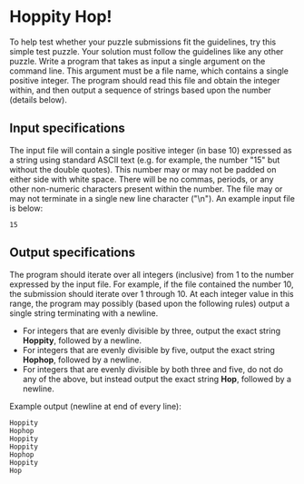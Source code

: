 # Hoppity Hop!

To help test whether your puzzle submissions fit the guidelines, try this simple test puzzle. Your solution must follow the guidelines like any other puzzle. Write a program that takes as input a single argument on the command line. This argument must be a file name, which contains a single positive integer. The program should read this file and obtain the integer within, and then output a sequence of strings based upon the number (details below).

## Input specifications

The input file will contain a single positive integer (in base 10) expressed as a string using standard ASCII text (e.g. for example, the number "15" but without the double quotes). This number may or may not be padded on either side with white space. There will be no commas, periods, or any other non-numeric characters present within the number. The file may or may not terminate in a single new line character ("\n"). An example input file is below:

    15

## Output specifications

The program should iterate over all integers (inclusive) from 1 to the number expressed by the input file. For example, if the file contained the number 10, the submission should iterate over 1 through 10. At each integer value in this range, the program may possibly (based upon the following rules) output a single string terminating with a newline.

* For integers that are evenly divisible by three, output the exact string **Hoppity**, followed by a newline.
* For integers that are evenly divisible by five, output the exact string **Hophop**, followed by a newline.
* For integers that are evenly divisible by both three and five, do not do any of the above, but instead output the exact string **Hop**, followed by a newline.

Example output (newline at end of every line):

    Hoppity
    Hophop
    Hoppity
    Hoppity
    Hophop
    Hoppity
    Hop
